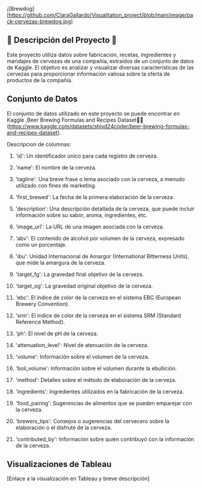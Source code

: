 ¡[Brewdog][https://github.com/ClaraGallardo/Visualitation_project/blob/main/image/pack-cervezas-brewdog.jpg]

## 🍻 Descripción del Proyecto 🍻

Este proyecto utiliza datos sobre fabricación, recetas, ingredientes y maridajes de cervezas de una compañía, extraídos de un conjunto de datos de Kaggle. El objetivo es analizar y visualizar diversas características de las cervezas para proporcionar información valiosa sobre la oferta de productos de la compañía.

## Conjunto de Datos

El conjunto de datos utilizado en este proyecto se puede encontrar en Kaggle ,Beer Brewing Formulas and Recipes Dataset🍺🧪(https://www.kaggle.com/datasets/shivd24coder/beer-brewing-formulas-and-recipes-dataset).


Descripcion de columnas:

1. 'id': Un identificador único para cada registro de cerveza.

2. 'name': El nombre de la cerveza.

3. 'tagline': Una breve frase o lema asociado con la cerveza, a menudo utilizado con fines de marketing.

4. 'first_brewed': La fecha de la primera elaboración de la cerveza.

5. 'description': Una descripción detallada de la cerveza, que puede incluir información sobre su sabor, aroma, ingredientes, etc.

6. 'image_url': La URL de una imagen asociada con la cerveza.

7. 'abv': El contenido de alcohol por volumen de la cerveza, expresado como un porcentaje.

8. 'ibu': Unidad Internacional de Amargor (International Bitterness Units), que mide la amargura de la cerveza.

9. 'target_fg': La gravedad final objetivo de la cerveza.

10. 'target_og': La gravedad original objetivo de la cerveza.

11. 'ebc': El índice de color de la cerveza en el sistema EBC (European Brewery Convention).

12. 'srm': El índice de color de la cerveza en el sistema SRM (Standard Reference Method).

13. 'ph': El nivel de pH de la cerveza.

14. 'attenuation_level': Nivel de atenuación de la cerveza.

15. 'volume': Información sobre el volumen de la cerveza.

16. 'boil_volume': Información sobre el volumen durante la ebullición.

17. 'method': Detalles sobre el método de elaboración de la cerveza.

18. 'ingredients': Ingredientes utilizados en la fabricación de la cerveza.

19. 'food_pairing': Sugerencias de alimentos que se pueden emparejar con la cerveza.

20. 'brewers_tips': Consejos o sugerencias del cervecero sobre la elaboración o el disfrute de la cerveza.

21. 'contributed_by': Información sobre quién contribuyó con la información de la cerveza.


## Visualizaciones de Tableau

[Enlace a la visualización en Tableau y breve descripción]

